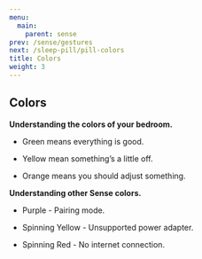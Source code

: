 ```yaml
---
menu:
  main:
    parent: sense
prev: /sense/gestures
next: /sleep-pill/pill-colors
title: Colors
weight: 3
---
```


## Colors

**Understanding the colors of your bedroom.**


- Green means everything is good.

- Yellow mean something’s a little off.

- Orange means you should adjust something.


**Understanding other Sense colors.**


- Purple - Pairing mode.

- Spinning Yellow - Unsupported power adapter. 

- Spinning Red - No internet connection.

